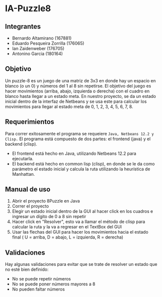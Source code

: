 # IA-Puzzle8
## Integrantes
- Bernardo Altamirano (167881)
- Eduardo Pesqueira Zorrilla (176065)
- Ian Zaidenweber (176705)
- Antonino Garcia (180164)

## Objetivo
Un puzzle-8 es un juego de una matriz de 3x3 en donde hay un espacio en blanco (o un 0) y números del 1 al 8 sin repetirse. El objetivo del juego es hacer movimientos (arriba, abajo, izquierda o derecha) con el cuadro en blanco hasta llegar a un estado meta.
En nuestro proyecto, se da un estado inicial dentro de la interfaz de Netbeans y se usa este para calcular los movimientos para llegar al estado meta de 0, 1, 2, 3, 4, 5, 6, 7, 8.

## Requerimientos
Para correr exitosamente el programa se requeiere `Java, Netbeans 12.2 y Clisp.` 
El programa está compuesto de dos partes: el frontend (java) y el backend (clisp). 
- El frontend está hecho en Java, utilizando Netbeans 12.2 para ejecutarla.
- El backend está hecho en common lisp (clisp), en donde se le da como parámetro el estado inicial y calcula la ruta utilizando la heurística de Manhattan.

## Manual de uso
1. Abrir el proyecto 8Puzzle en Java
3. Correr el proyecto
4. Elegir un estado inicial dentro de la GUI al hacer click en los cuadros e ingresar un dígito de 0 a 8 sin repetir
5. Hacer click en "Resolver", esto va a llamar el método de clisp para calcular la ruta y la va a regresar en el TextBox del GUI
6. Usar las flechas del GUI para hacer los movimientos hacia el estado final ( U = arriba, D = abajo, L = izquierda, R = derecha)

## Validaciones
Hay algunas validaciones para evitar que se trate de resolver un estado que no esté bien definido:
- No se puede repetir números
- No se puede poner números mayores a 8
- No pueden faltar números
